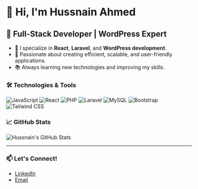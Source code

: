 # 👋 Hi, I'm Hussnain Ahmed

## 🚀 Full-Stack Developer | WordPress Expert

- 🔧 I specialize in **React**, **Laravel**, and **WordPress development**.
- 🎯 Passionate about creating efficient, scalable, and user-friendly applications.
- 📚 Always learning new technologies and improving my skills.

### 🛠️ Technologies & Tools
![JavaScript](https://img.shields.io/badge/-JavaScript-F7DF1E?logo=javascript&logoColor=black&style=flat)
![React](https://img.shields.io/badge/-React-61DAFB?logo=react&logoColor=black&style=flat)
![PHP](https://img.shields.io/badge/-PHP-777BB4?logo=php&logoColor=white&style=flat)
![Laravel](https://img.shields.io/badge/-Laravel-FF2D20?logo=laravel&logoColor=white&style=flat)
![MySQL](https://img.shields.io/badge/-MySQL-4479A1?logo=mysql&logoColor=white&style=flat)
![Bootstrap](https://img.shields.io/badge/-Bootstrap-563D7C?logo=bootstrap&logoColor=white&style=flat)
![Tailwind CSS](https://img.shields.io/badge/-Tailwind_CSS-38B2AC?logo=tailwind-css&logoColor=white&style=flat)

### 📈 GitHub Stats
![Hussnain's GitHub Stats](https://github-readme-stats.vercel.app/api?username=hussnain-143&show_icons=true&theme=radical)

---

### 📫 Let's Connect!
- [LinkedIn](https://www.linkedin.com/in/your-link)
- [Email](mailto:hussnainahmed143@gmail.com)
